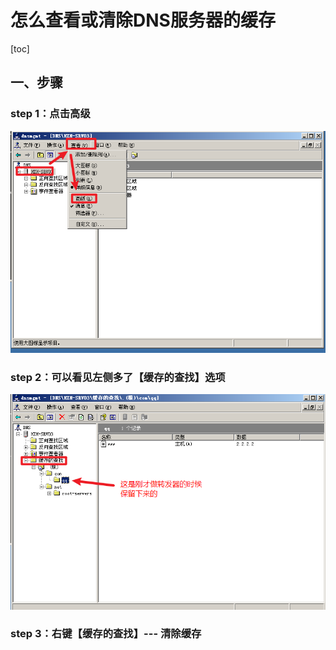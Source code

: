 # 怎么查看或清除DNS服务器的缓存

[toc]

## 一、步骤

### step 1：点击高级

![看不到图片是科学问题](https://raw.githubusercontent.com/yiyah/Picture_Material/master/20200328134853.png)

### step 2：可以看见左侧多了【缓存的查找】选项

![看不到图片是科学问题](https://raw.githubusercontent.com/yiyah/Picture_Material/master/20200328135815.png)

### step 3：右键【缓存的查找】--- 清除缓存
